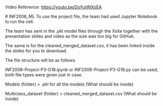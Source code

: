 Video Reference: https://youtu.be/DoYutlNXoEA

﻿# INF2008_ML
To use the project file, the team had used Jupyter Notebook to run the cell.

The team has sent in the .pkl model files through the Xsite together with the presentation slides and video as the size was too big for GitHub.

The same is for the cleaned_merged_dataset.csv, it has been linked inside the slides for you to download.

The file structure will be as follows

INF2008-Project-P3-G18.ipynb or INF2008-Project-P3-G18.py can be used, both file types were given just in case.

Models (folder) > .pkl for all the models (What should be inside)

Multiclass_dataset (folder) > cleaned_merged_dataset.csv (What should be inside)

